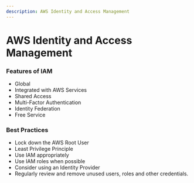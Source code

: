 ```yaml
---
description: AWS Identity and Access Management
---
```


# AWS Identity and Access Management

### Features of IAM

* Global
* Integrated with AWS Services
* Shared Access
* Multi-Factor Authentication
* Identity Federation
* Free Service

### Best Practices

* Lock down the AWS Root User
* Least Privilege Principle
* Use IAM appropriately
* Use IAM roles when possible
* Consider using an Identity Provider
* Regularly review and remove unused users, roles and other credentials.

###
